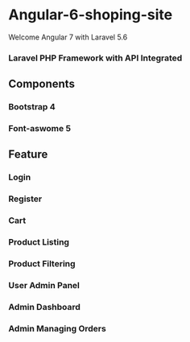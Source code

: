 # Angular-6-shoping-site
Welcome Angular 7 with Laravel 5.6

### Laravel PHP Framework with API Integrated
## Components 
### Bootstrap 4 
### Font-aswome 5


## Feature
### Login 
### Register
### Cart
### Product Listing
### Product Filtering
### User Admin Panel
### Admin Dashboard
### Admin Managing Orders
